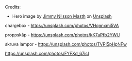 Credits: 

- Hero image by [Jimmy Nilsson Masth](https://unsplash.com/@jimmynilssonmasth?utm_source=unsplash&utm_medium=referral&utm_content=creditCopyText) on <a href="https://unsplash.com/photos/UovTD1dG-lA?utm_source=unsplash&utm_medium=referral&utm_content=creditCopyText">Unsplash</a>

chargebox - https://unsplash.com/photos/VHqnnxmi5VA

proppskåp - https://unsplash.com/photos/kK7uPfb2YWU

skruva lampor - https://unsplash.com/photos/TVPI5pHpNFw

https://unsplash.com/photos/FYFXd_67icI